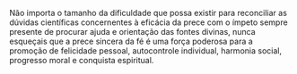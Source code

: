 ﻿Não importa o tamanho da dificuldade que possa existir para reconciliar as dúvidas científicas concernentes à eficácia da prece com o ímpeto sempre presente de procurar ajuda e orientação das fontes divinas, nunca esqueçais  que a prece sincera da fé é uma força poderosa para a promoção de felicidade pessoal, autocontrole individual, harmonia social, progresso moral e conquista espiritual.